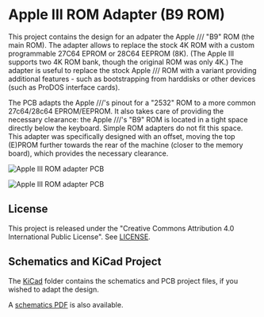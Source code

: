 # Apple III ROM Adapter (B9 ROM)
This project contains the design for an adpater the Apple /// "B9" ROM (the main ROM).
The adapter allows to replace the stock 4K ROM with a custom programmable 27C64 EPROM or 28C64 EEPROM (8K).
(The Apple III supports two 4K ROM bank, though the original ROM was only 4K.)
The adapter is useful to replace the stock Apple /// ROM with a variant providing additional features - such as bootstrapping from
harddisks or other devices (such as ProDOS interface cards).

The PCB adapts the Apple ///'s pinout for a "2532" ROM to a more common 27c64/28c64 EPROM/EEPROM.
It also takes care of providing the necessary clearance: the Apple ///'s "B9" ROM is located in a tight space directly below the keyboard. Simple ROM adapters do not fit this space. This adapter was specifically designed with an offset, moving the top (E)PROM further towards the rear of the machine (closer to the memory board), which provides the necessary clearance.

![Apple III ROM adapter PCB](Images/Apple_III_ROM_Adapter-1.png)

![Apple III ROM adapter PCB](Images/Apple_III_ROM_Adapter-2.png)

## License
This project is released under the "Creative Commons Attribution 4.0 International Public License". See [LICENSE](LICENSE).

## Schematics and KiCad Project
The [KiCad](KiCad/) folder contains the schematics and PCB project files, if you wished to adapt the design.

A [schematics PDF](KiCad/Apple_III_ROM_Adapter-Schematics.pdf) is also available.

